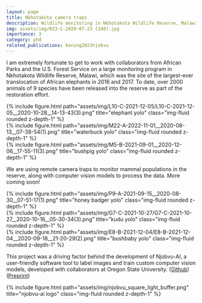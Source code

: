 ```yaml
---
layout: page
title: Nkhotakota camera traps
description: Wildlife monitoring in Nkhotakota Wildlife Reserve, Malawi
img: assets/img/R23-C-2020-07-23 (140).jpg
importance: 3
category: phd
related_publications: koning2023njobvu
---
```


I am extremely fortunate to get to work with collaborators from African Parks and the U.S. Forest Service on a large monitoring program in Nkhotakota Wildlife Reserve, Malawi, which was the site of the largest-ever translocation of African elephants in 2016 and 2017. To date, over 2000 animals of 9 species have been released into the reserve as part of the restoration effort.

<div class="row">
    <div class="col-sm mt-3 mt-md-0">
        {% include figure.html path="assets/img/L10-C-2021-12-05/L10-C-2021-12-05__2020-10-28__14-13-43(3).png" title="elephant yolo" class="img-fluid rounded z-depth-1" %}
    </div>
    <div class="col-sm mt-3 mt-md-0">
        {% include figure.html path="assets/img/M22-A-2022-11-01__2020-08-13__07-38-54(1).png" title="waterbuck yolo" class="img-fluid rounded z-depth-1" %}
    </div>
    <div class="col-sm mt-3 mt-md-0">
        {% include figure.html path="assets/img/M5-B-2021-09-01__2020-12-06__17-55-11(3).png" title="bushpig yolo" class="img-fluid rounded z-depth-1" %}
    </div>
</div>

We are using remote camera traps to monitor mammal populations in the reserve, along with computer vision models to process the data. More coming soon!

<div class="row">
    <div class="col-sm mt-3 mt-md-0">
        {% include figure.html path="assets/img/P9-A-2021-09-15__2020-08-30__07-51-17(1).png" title="honey badger yolo" class="img-fluid rounded z-depth-1" %}
    </div>
    <div class="col-sm mt-3 mt-md-0">
        {% include figure.html path="assets/img/G7-C-2021-10-27/G7-C-2021-10-27__2020-10-16__05-30-34(3).png" title="kudu yolo" class="img-fluid rounded z-depth-1" %}
    </div>
    <div class="col-sm mt-3 mt-md-0">
        {% include figure.html path="assets/img/E8-B-2021-12-04/E8-B-2021-12-04__2020-09-18__21-20-29(2).png" title="bushbaby yolo" class="img-fluid rounded z-depth-1" %}
    </div>
</div>

This project was a driving factor behind the development of Njobvu-AI, a user-friendly software tool to label images and train custom computer vision models, developed with collaborators at Oregon State University. (<a href="https://github.com/sullichrosu/Njobvu-AI">Github</a>) (<a href="https://arxiv.org/abs/2308.16435">Preprint</a>)

<div class="row">
    <div class="col-sm mt-3 mt-md-0">
        {% include figure.html path="assets/img/njobvu_square_light_buffer.png" title="njobvu-ai logo" class="img-fluid rounded z-depth-1" %}
    </div>
</div>


